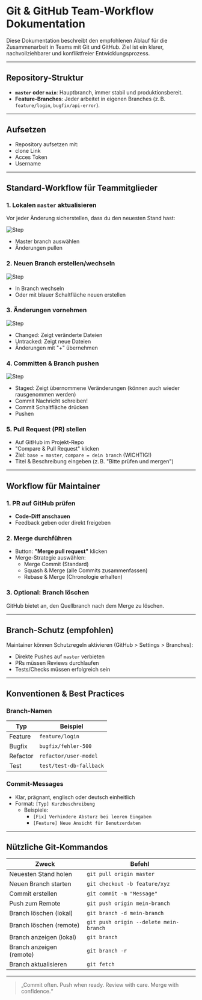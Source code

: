 # Git & GitHub Team-Workflow Dokumentation

Diese Dokumentation beschreibt den empfohlenen Ablauf für die Zusammenarbeit in Teams mit Git und GitHub. Ziel ist ein klarer, nachvollziehbarer und konfliktfreier Entwicklungsprozess.

---

## Repository-Struktur

- **`master` oder `main`**: Hauptbranch, immer stabil und produktionsbereit.
- **Feature-Branches**: Jeder arbeitet in eigenen Branches (z. B. `feature/login`, `bugfix/api-error`).

---

## Aufsetzen

- Repository aufsetzen mit:
- clone Link
- Acces Token
- Username

---

## Standard-Workflow für Teammitglieder

### 1. Lokalen `master` aktualisieren
Vor jeder Änderung sicherstellen, dass du den neuesten Stand hast:

![Step](./Steps/Step_1.png)

- Master branch auswählen
- Änderungen pullen

### 2. Neuen Branch erstellen/wechseln

![Step](./Steps/Step_2.png)

- In Branch wechseln
- Oder mit blauer Schaltfläche neuen erstellen

### 3. Änderungen vornehmen

![Step](./Steps/Step_3.png)

- Changed: Zeigt veränderte Dateien
- Untracked: Zeigt neue Dateien
- Änderungen mit "+" übernehmen

### 4. Committen & Branch pushen

![Step](./Steps/Step_4.png)

- Staged: Zeigt übernommene Veränderungen (können auch wieder rausgenommen werden)
- Commit Nachricht schreiben!
- Commit Schaltfläche drücken
- Pushen

### 5. Pull Request (PR) stellen

- Auf GitHub im Projekt-Repo
- "Compare & Pull Request" klicken
- Ziel: `base = master`, `compare = dein branch` (WICHTIG!)
- Titel & Beschreibung eingeben (z. B. "Bitte prüfen und mergen")

---

## Workflow für Maintainer

### 1. PR auf GitHub prüfen
- **Code-Diff anschauen**
- Feedback geben oder direkt freigeben

### 2. Merge durchführen

- Button: **"Merge pull request"** klicken
- Merge-Strategie auswählen:
  - Merge Commit (Standard)
  - Squash & Merge (alle Commits zusammenfassen)
  - Rebase & Merge (Chronologie erhalten)

### 3. Optional: Branch löschen

GitHub bietet an, den Quellbranch nach dem Merge zu löschen.

---

## Branch-Schutz (empfohlen)
Maintainer können Schutzregeln aktivieren (GitHub > Settings > Branches):

- Direkte Pushes auf `master` verbieten
- PRs müssen Reviews durchlaufen
- Tests/Checks müssen erfolgreich sein

---

## Konventionen & Best Practices

### Branch-Namen
| Typ        | Beispiel                  |
|------------|---------------------------|
| Feature    | `feature/login`           |
| Bugfix     | `bugfix/fehler-500`       |
| Refactor   | `refactor/user-model`     |
| Test       | `test/test-db-fallback`   |

### Commit-Messages
- Klar, prägnant, englisch oder deutsch einheitlich
- Format: `[Typ] Kurzbeschreibung`
  - Beispiele:
    - `[Fix] Verhindere Absturz bei leeren Eingaben`
    - `[Feature] Neue Ansicht für Benutzerdaten`

---

## Nützliche Git-Kommandos

| Zweck                      | Befehl                                  |
|----------------------------|------------------------------------------|
| Neuesten Stand holen       | `git pull origin master`                |
| Neuen Branch starten       | `git checkout -b feature/xyz`           |
| Commit erstellen           | `git commit -m "Message"`               |
| Push zum Remote            | `git push origin mein-branch`           |
| Branch löschen (lokal)     | `git branch -d mein-branch`             |
| Branch löschen (remote)    | `git push origin --delete mein-branch`  |
| Branch anzeigen (lokal)    | `git branch`                            |
| Branch anzeigen (remote)   | `git branch -r`                         |
| Branch aktualisieren       | `git fetch`                             |

---

> „Commit often. Push when ready. Review with care. Merge with confidence.“
